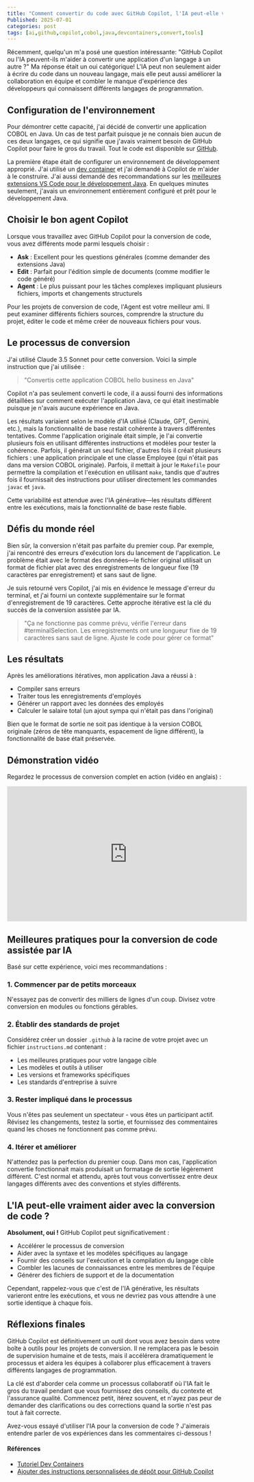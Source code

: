 ```yaml
---
title: "Comment convertir du code avec GitHub Copilot, l'IA peut-elle vraiment aider ?"
Published: 2025-07-01
categories: post
tags: [ai,github,copilot,cobol,java,devcontainers,convert,tools]
---
```



Récemment, quelqu'un m'a posé une question intéressante: "GitHub Copilot ou l'IA peuvent-ils m'aider à convertir une application d'un langage à un autre ?" Ma réponse était un oui catégorique! L'IA peut non seulement aider à écrire du code dans un nouveau langage, mais elle peut aussi améliorer la collaboration en équipe et combler le manque d'expérience des développeurs qui connaissent différents langages de programmation.

## Configuration de l'environnement

Pour démontrer cette capacité, j'ai décidé de convertir une application COBOL en Java. Un cas de test parfait puisque je ne connais bien aucun de ces deux langages, ce qui signifie que j'avais vraiment besoin de GitHub Copilot pour faire le gros du travail. Tout le code est disponible sur [GitHub](https://github.com/FBoucher/hello_business/tree/demo).

La première étape était de configurer un environnement de développement approprié. J'ai utilisé un [dev container](https://github.com/FBoucher/hello_business/tree/demo/.devcontainer) et j'ai demandé à Copilot de m'aider à le construire. J'ai aussi demandé des recommandations sur les [meilleures extensions VS Code pour le développement Java](https://marketplace.visualstudio.com/items?itemName=vscjava.vscode-java-pack). En quelques minutes seulement, j'avais un environnement entièrement configuré et prêt pour le développement Java.

## Choisir le bon agent Copilot

Lorsque vous travaillez avec GitHub Copilot pour la conversion de code, vous avez différents mode parmi lesquels choisir :

- **Ask** : Excellent pour les questions générales (comme demander des extensions Java)
- **Edit** : Parfait pour l'édition simple de documents (comme modifier le code généré)
- **Agent** : Le plus puissant pour les tâches complexes impliquant plusieurs fichiers, imports et changements structurels

Pour les projets de conversion de code, l'Agent est votre meilleur ami. Il peut examiner différents fichiers sources, comprendre la structure du projet, éditer le code et même créer de nouveaux fichiers pour vous.

## Le processus de conversion

J'ai utilisé Claude 3.5 Sonnet pour cette conversion. Voici la simple instruction que j'ai utilisée :

> "Convertis cette application COBOL hello business en Java"

Copilot n'a pas seulement converti le code, il a aussi fourni des informations détaillées sur comment exécuter l'application Java, ce qui était inestimable puisque je n'avais aucune expérience en Java.

Les résultats variaient selon le modèle d'IA utilisé (Claude, GPT, Gemini, etc.), mais la fonctionnalité de base restait cohérente à travers différentes tentatives. Comme l'application originale était simple, je l'ai convertie plusieurs fois en utilisant différentes instructions et modèles pour tester la cohérence. Parfois, il générait un seul fichier, d'autres fois il créait plusieurs fichiers : une application principale et une classe Employee (qui n'était pas dans ma version COBOL originale). Parfois, il mettait à jour le `Makefile` pour permettre la compilation et l'exécution en utilisant `make`, tandis que d'autres fois il fournissait des instructions pour utiliser directement les commandes `javac` et `java`.

Cette variabilité est attendue avec l'IA générative—les résultats diffèrent entre les exécutions, mais la fonctionnalité de base reste fiable.

## Défis du monde réel

Bien sûr, la conversion n'était pas parfaite du premier coup. Par exemple, j'ai rencontré des erreurs d'exécution lors du lancement de l'application. Le problème était avec le format des données—le fichier original utilisait un format de fichier plat avec des enregistrements de longueur fixe (19 caractères par enregistrement) et sans saut de ligne.

Je suis retourné vers Copilot, j'ai mis en évidence le message d'erreur du terminal, et j'ai fourni un contexte supplémentaire sur le format d'enregistrement de 19 caractères. Cette approche itérative est la clé du succès de la conversion assistée par IA.

> "Ça ne fonctionne pas comme prévu, vérifie l'erreur dans #terminalSelection. Les enregistrements ont une longueur fixe de 19 caractères sans saut de ligne. Ajuste le code pour gérer ce format"

## Les résultats

Après les améliorations itératives, mon application Java a réussi à :
- Compiler sans erreurs
- Traiter tous les enregistrements d'employés
- Générer un rapport avec les données des employés
- Calculer le salaire total (un ajout sympa qui n'était pas dans l'original)

Bien que le format de sortie ne soit pas identique à la version COBOL originale (zéros de tête manquants, espacement de ligne différent), la fonctionnalité de base était préservée.

## Démonstration vidéo

Regardez le processus de conversion complet en action (vidéo en anglais) :


<iframe width="560" height="315" src="https://www.youtube.com/embed/i5RdOPA-waQ?si=wjyvYF_HQ44MMIz3" title="YouTube video player" frameborder="0" allow="accelerometer; autoplay; clipboard-write; encrypted-media; gyroscope; picture-in-picture; web-share" referrerpolicy="strict-origin-when-cross-origin" allowfullscreen></iframe>


## Meilleures pratiques pour la conversion de code assistée par IA

Basé sur cette expérience, voici mes recommandations :

### 1. Commencer par de petits morceaux

N'essayez pas de convertir des milliers de lignes d'un coup. Divisez votre conversion en modules ou fonctions gérables.

### 2. Établir des standards de projet

Considérez créer un dossier `.github` à la racine de votre projet avec un fichier `instructions.md` contenant :
- Les meilleures pratiques pour votre langage cible
- Les modèles et outils à utiliser
- Les versions et frameworks spécifiques
- Les standards d'entreprise à suivre

### 3. Rester impliqué dans le processus

Vous n'êtes pas seulement un spectateur - vous êtes un participant actif. Révisez les changements, testez la sortie, et fournissez des commentaires quand les choses ne fonctionnent pas comme prévu.

### 4. Itérer et améliorer

N'attendez pas la perfection du premier coup. Dans mon cas, l'application convertie fonctionnait mais produisait un formatage de sortie légèrement différent. C'est normal et attendu, après tout vous convertissez entre deux langages différents avec des conventions et styles différents.

## L'IA peut-elle vraiment aider avec la conversion de code ?

**Absolument, oui !** GitHub Copilot peut significativement :

- Accélérer le processus de conversion
- Aider avec la syntaxe et les modèles spécifiques au langage
- Fournir des conseils sur l'exécution et la compilation du langage cible
- Combler les lacunes de connaissances entre les membres de l'équipe
- Générer des fichiers de support et de la documentation

Cependant, rappelez-vous que c'est de l'IA générative, les résultats varieront entre les exécutions, et vous ne devriez pas vous attendre à une sortie identique à chaque fois.

## Réflexions finales

GitHub Copilot est définitivement un outil dont vous avez besoin dans votre boîte à outils pour les projets de conversion. Il ne remplacera pas le besoin de supervision humaine et de tests, mais il accélérera dramatiquement le processus et aidera les équipes à collaborer plus efficacement à travers différents langages de programmation.

La clé est d'aborder cela comme un processus collaboratif où l'IA fait le gros du travail pendant que vous fournissez des conseils, du contexte et l'assurance qualité. Commencez petit, itérez souvent, et n'ayez pas peur de demander des clarifications ou des corrections quand la sortie n'est pas tout à fait correcte.

Avez-vous essayé d'utiliser l'IA pour la conversion de code ? J'aimerais entendre parler de vos expériences dans les commentaires ci-dessous !

#### Références

- [Tutoriel Dev Containers](https://code.visualstudio.com/docs/devcontainers/tutorial)
- [Ajouter des instructions personnalisées de dépôt pour GitHub Copilot](https://docs.github.com/copilot/how-tos/custom-instructions/adding-repository-custom-instructions-for-github-copilot)

